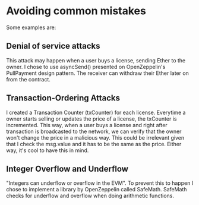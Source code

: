 # Avoiding common mistakes
Some examples are:

## Denial of service attacks

This attack may happen when a user buys a license, sending Ether to the owner. I chose to use asyncSend() presented on OpenZeppelin's PullPayment design pattern. The receiver can withdraw their Ether later on from the contract.


## Transaction-Ordering Attacks

I created a Transaction Counter (txCounter) for each license. Everytime a owner starts selling or updates the price of a license, the txCounter is incremented. This way, when a user buys a license and right after transaction is broadcasted to the network, we can verify that the owner won't change the price in a malicious way.
This could be irrelevant given that I check the msg.value and it has to be the same as the price. Either way, it's cool to have this in mind.

## Integer Overflow and Underflow

"Integers can underflow or overflow in the EVM". To prevent this to happen I chose to implement a library by OpenZeppelin called SafeMath. SafeMath checks for underflow and overflow when doing arithmetic functions.
